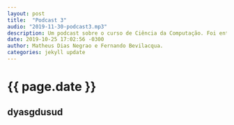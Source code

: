 ```yaml
---
layout: post
title:  "Podcast 3"
audio: "2019-11-30-podcast3.mp3"
description: Um podcast sobre o curso de Ciência da Computação. Foi entrevistado o coordenador do curso e egressos.
date: 2019-10-25 17:02:56 -0300
author: Matheus Dias Negrao e Fernando Bevilacqua.
categories: jekyll update
---
```


# {{ page.date }}

## dyasgdusud